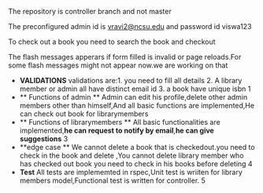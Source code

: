 The repository is controller branch and not master

The preconfigured admin id is vravi2@ncsu.edu and password id viswa123

To check out a book you need to search the book and checkout

The flash messages apperars if form filled is invalid or page reloads.For some flash messages might not appear now.we are working on that
-  **VALIDATIONS** 
validations are:1. you need to fill all details
                2. A library member or admin all have distinct email id
                3. a book have unique isbn 1
- ** Functions of admin **
Admin can edit his profile,delete other admin members other than himself,And all basic functions are implemented,He can check out book for librarymembers 
-  ** Functions of librarymembers **
All basic functionalities are implemented,**he can request to notify by  email**,**he can give suggestions** 3
-  **edge case **
We cannot delete a book that is checkedout.you need to check in the book and delete
,You cannot delete library member who has checked out book you need to check in his books before deleting 4
- **Test**
All tests are implememted in rspec,Unit test is wriiten for library members model,Functional test is written for controller. 5
                


